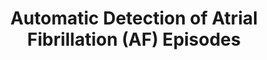 ---
layout: page
title: Automatic Detection of Atrial Fibrillation (AF) Episodes
description: Conducted Time Series Analysis on ECG signals to extract features, addressing the challenge of an unbalanced dataset. Evaluated multiple models, providing a conclusive analysis on the effectiveness of certain models and identifying factors contributing to their superior performance.
img: assets/img/11.jpg
importance: 4
redirect: https://github.com/theGuyWithBlackTie/Auto-Detection-of-Atirial-Fibrillation
category: work
---